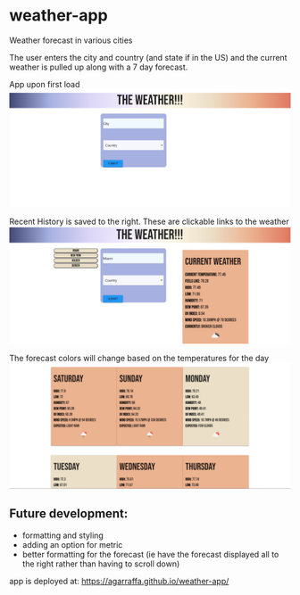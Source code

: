 # weather-app
Weather forecast in various cities

The user enters the city and country (and state if in the US) and the current weather is pulled up along with a 7 day forecast. 

App upon first load
![First Use](./assets/images/First-use.jpg)


Recent History is saved to the right. These are clickable links to the weather
![With History](./assets/images/w-history.jpg)

The forecast colors will change based on the temperatures for the day
![Forecast](./assets/images/forecast.jpg)


## Future development: 
- formatting and styling
- adding an option for metric
- better formatting for the forecast (ie have the forecast displayed all to the right rather than having to scroll down)

app is deployed at: https://agarraffa.github.io/weather-app/
